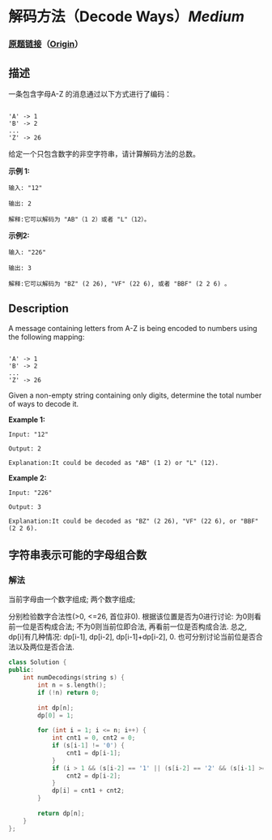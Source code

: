 # 解码方法（Decode Ways）*Medium*
### [原题链接](https://leetcode-cn.com/problems/decode-ways)（[Origin](https://leetcode.com/problems/decode-ways)）
## 描述
一条包含字母A-Z 的消息通过以下方式进行了编码：
```

'A' -> 1
'B' -> 2
...
'Z' -> 26
```


给定一个只包含数字的非空字符串，请计算解码方法的总数。

**示例 1:**
```
输入: "12"

输出: 2

解释:它可以解码为 "AB"（1 2）或者 "L"（12）。
```


**示例2:**
```
输入: "226"

输出: 3

解释:它可以解码为 "BZ" (2 26), "VF" (22 6), 或者 "BBF" (2 2 6) 。
```

## Description
A message containing letters from A-Z is being encoded to numbers using the following mapping:

```

'A' -> 1
'B' -> 2
...
'Z' -> 26
```


Given a non-empty string containing only digits, determine the total number of ways to decode it.

**Example 1:**
```
Input: "12"

Output: 2

Explanation:It could be decoded as "AB" (1 2) or "L" (12).
```


**Example 2:**
```
Input: "226"

Output: 3

Explanation:It could be decoded as "BZ" (2 26), "VF" (22 6), or "BBF" (2 2 6).
```


## 字符串表示可能的字母组合数
### 解法
当前字母由一个数字组成; 两个数字组成;

分别检验数字合法性(>0, <=26, 首位非0). 根据该位置是否为0进行讨论: 为0则看前一位是否构成合法; 不为0则当前位即合法, 再看前一位是否构成合法. 总之, dp[i]有几种情况: dp[i-1], dp[i-2], dp[i-1]+dp[i-2], 0. 也可分别讨论当前位是否合法以及两位是否合法.

```c++
class Solution {
public:
    int numDecodings(string s) {
        int n = s.length();
        if (!n) return 0;
        
        int dp[n];
        dp[0] = 1;        
        
        for (int i = 1; i <= n; i++) {
            int cnt1 = 0, cnt2 = 0;
            if (s[i-1] != '0') {
                cnt1 = dp[i-1];
            }
            if (i > 1 && (s[i-2] == '1' || (s[i-2] == '2' && (s[i-1] >='0' && s[i-1] <= '6')))) {
                cnt2 = dp[i-2];
            }
            dp[i] = cnt1 + cnt2;
        }
        
        return dp[n];
    }
};
```